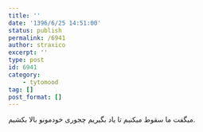 ```yaml
---
title: ''
date: '1396/6/25 14:51:00'
status: publish
permalink: /6941
author: straxico
excerpt: ''
type: post
id: 6941
category:
    - tytomood
tag: []
post_format: []
---
```

میگفت ما سقوط میکنیم تا یاد بگیریم چجوری خودمونو بالا بکشیم.